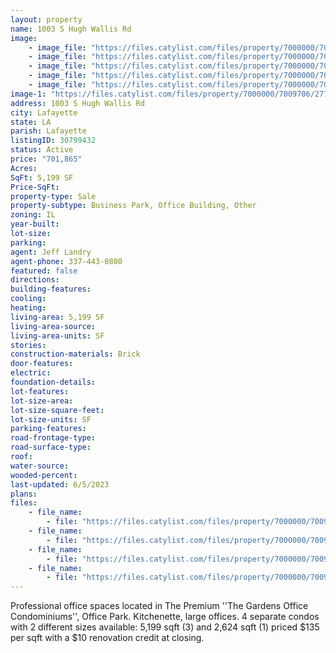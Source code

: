 ```yaml
---
layout: property
name: 1003 S Hugh Wallis Rd
image:
    - image_file: "https://files.catylist.com/files/property/7000000/7009706/27710736_1300SHughWallis_170.jpg"
    - image_file: "https://files.catylist.com/files/property/7000000/7009706/27712621_Edited_Aerial___Hugh_Wallis___JeffBraxton.png"
    - image_file: "https://files.catylist.com/files/property/7000000/7009706/27735187_Building_I_Floor_Plan_2___1003_S._Hugh_Wallis___JeffBraxton.png"
    - image_file: "https://files.catylist.com/files/property/7000000/7009706/27864279_Flyer_1.png"
    - image_file: "https://files.catylist.com/files/property/7000000/7009706/27910624_Site_Plan_Overlay_.png"
image-1: "https://files.catylist.com/files/property/7000000/7009706/27710767_Flyer_1.jpg"
address: 1003 S Hugh Wallis Rd
city: Lafayette
state: LA
parish: Lafayette
listingID: 30799432
status: Active
price: "701,865"
Acres:
SqFt: 5,199 SF
Price-SqFt:
property-type: Sale
property-subtype: Business Park, Office Building, Other
zoning: IL
year-built:
lot-size:
parking:
agent: Jeff Landry
agent-phone: 337-443-0880
featured: false
directions:
building-features:
cooling:
heating:
living-area: 5,199 SF
living-area-source:
living-area-units: SF
stories:
construction-materials: Brick
door-features:
electric:
foundation-details:
lot-features:
lot-size-area:
lot-size-square-feet:
lot-size-units: SF
parking-features:
road-frontage-type:
road-surface-type:
roof:
water-source:
wooded-percent:
last-updated: 6/5/2023
plans:
files:
    - file_name: 
        - file: "https://files.catylist.com/files/property/7000000/7009706/raw_27910683_Flyer___1003_Hugh_Wallis___BraxtonJeff__Latest_.pdf"
    - file_name: 
        - file: "https://files.catylist.com/files/property/7000000/7009706/raw_27864295__10_PSF_RENOVATION_EXAMPLE.pdf"
    - file_name: 
        - file: "https://files.catylist.com/files/property/7000000/7009706/raw_27712627_Flood_Disclosure___1003_Hugh_Wallis___Jeff_Braxton.pdf"
    - file_name: 
        - file: "https://files.catylist.com/files/property/7000000/7009706/raw_27910689_Combined_Site_and_Floor_Plans___1003_Hugh_Wallis___JeffBraxton.pdf"
---
```

Professional office spaces located in The Premium ''The Gardens Office Condominiums'', Office Park. Kitchenette, large offices. 4 separate condos with 2 different sizes available: 5,199 sqft (3) and 2,624 sqft (1) priced $135 per sqft with a $10 renovation credit at closing.

